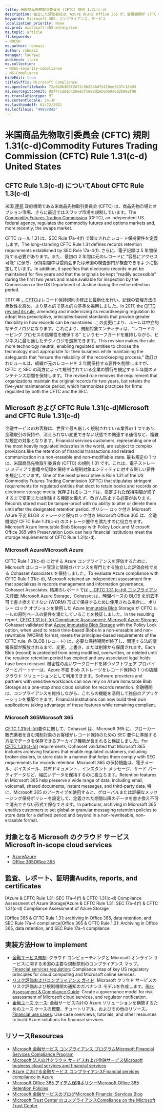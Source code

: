 ```yaml
---
title: 米国商品先物取引委員会 (CFTC) 規則 1.31(c-d)
description: 独立した評価会社は、Azure および Office 365 が、金融機関が CFTC Rule 1.31 のレコード保持および不変ストレージ要件を満たすのに役立つ可能性を検証しました。
keywords: Microsoft 365、コンプライアンス、サービス
localization_priority: None
ms.prod: microsoft-365-enterprise
ms.topic: article
f1.keywords:
- NOCSH
ms.author: robmazz
author: robmazz
manager: laurawi
audience: itpro
ms.collection:
- M365-security-compliance
- MS-Compliance
hideEdit: true
titleSuffix: Microsoft Compliance
ms.openlocfilehash: 72a849b369f2d72c9b2546d73158ee9237c18b93
ms.sourcegitcommit: 8af471ad10420ee5fce98d2eb0d69a6d2b992f08
ms.translationtype: MT
ms.contentlocale: ja-JP
ms.lasthandoff: 01/22/2021
ms.locfileid: "49937042"
---
```

# <a name="commodity-futures-trading-commission-cftc-rule-131c-d-united-states"></a><span data-ttu-id="5a57b-104">米国商品先物取引委員会 (CFTC) 規則 1.31(c-d)</span><span class="sxs-lookup"><span data-stu-id="5a57b-104">Commodity Futures Trading Commission (CFTC) Rule 1.31(c-d) United States</span></span>

## <a name="about-cftc-rule-13c-d"></a><span data-ttu-id="5a57b-105">CFTC Rule 1.3(c-d) について</span><span class="sxs-lookup"><span data-stu-id="5a57b-105">About CFTC Rule 1.3(c-d)</span></span>

<span data-ttu-id="5a57b-106">米国 [連邦](https://www.cftc.gov/) 政府機関である米商品先物取引委員会 (CFTC) は、商品先物市場とオプション市場、さらに最近ではスワップ市場を規制しています。</span><span class="sxs-lookup"><span data-stu-id="5a57b-106">The [Commodity Futures Trading Commission](https://www.cftc.gov/) (CFTC), an independent US federal agency, regulates the commodity futures and options markets and, more recently, the swaps market.</span></span>  
  
<span data-ttu-id="5a57b-107">CFTC ルール 1.31 は、SEC Rule 17a-4(f) で確立されたレコード保持要件を定義します。</span><span class="sxs-lookup"><span data-stu-id="5a57b-107">The long-standing CFTC Rule 1.31 defines records retention requirements established by SEC Rule 17a-4(f).</span></span> <span data-ttu-id="5a57b-108">さらに、電子記録は 5 年間保持する必要があります。また、最初の 2 年間は元のレコードに "容易にアクセス可能" に保ち、保持期間中は委員会または米国の検査部門が検査できるように指定しています。</span><span class="sxs-lookup"><span data-stu-id="5a57b-108">In addition, it specifies that electronic records must be maintained for five years and that the originals be kept “readily accessible” during the first two years and made available for inspection by the Commission or the US Department of Justice during the entire retention period.</span></span>  
  
<span data-ttu-id="5a57b-109">2017 年 [、CFTC](https://www.cftc.gov/sites/default/files/idc/groups/public/@lrfederalregister/documents/file/2017-11014a.pdf)はレコード保持規則の修正と最新化を行い、記録の管理方法の柔軟性を高め、より基本的で基本的な基準を採用しました。</span><span class="sxs-lookup"><span data-stu-id="5a57b-109">In 2017, the [CFTC revised its rule](https://www.cftc.gov/sites/default/files/idc/groups/public/@lrfederalregister/documents/file/2017-11014a.pdf), amending and modernizing its recordkeeping regulation to adopt less prescriptive, principles-based standards that provide greater flexibility in how records can be maintained.</span></span> <span data-ttu-id="5a57b-110">この変更により、ルールは中立的なテクノロジになります。これにより、規制対象エンティティは、"レコードキーピング プロセスの信頼性を確保する" というセーフガードを維持しながら、ビジネスに最も適したテクノロジを選択できます。</span><span class="sxs-lookup"><span data-stu-id="5a57b-110">This revision makes the rule more technology neutral, enabling regulated entities to choose the technology most appropriate for their business while maintaining the safeguards that “ensure the reliability of the recordkeeping process.”</span></span> <span data-ttu-id="5a57b-111">改訂されたルールは、組織が元のレコードを 2 年間保持する要件を削除しますが、CFTC と SEC の両方によって規制されている企業の慣行を規定する 5 年間のメンテナンス期間を保持します。</span><span class="sxs-lookup"><span data-stu-id="5a57b-111">The revised rule removes the requirement that organizations maintain the original records for two years, but retains the five-year maintenance period, which harmonizes practices for firms regulated by both the CFTC and the SEC.</span></span>

## <a name="microsoft-and-cftc-rule-131c-d"></a><span data-ttu-id="5a57b-112">Microsoft および CFTC Rule 1.31(c-d)</span><span class="sxs-lookup"><span data-stu-id="5a57b-112">Microsoft and CFTC Rule 1.31(c-d)</span></span>

<span data-ttu-id="5a57b-113">金融サービスのお客様は、世界で最も厳しく規制されている業界の 1 つであり、金融取引の保持や、消えられない変更できない状態での関連する通信など、複雑な規定の対象となります。</span><span class="sxs-lookup"><span data-stu-id="5a57b-113">Financial services customers, representing one of the most heavily regulated industries in the world, are subject to complex provisions like the retention of financial transactions and related communication in a non-erasable and non-modifiable state.</span></span> <span data-ttu-id="5a57b-114">最も規定の 1 つは、米国商品先物取引委員会 (CFTC) の規則 1.31 です。これは、電子ストレージ メディアで書籍や記録を保持する規制対象エンティティに対する厳しい要件を規定しています。</span><span class="sxs-lookup"><span data-stu-id="5a57b-114">One of the most prescriptive is Rule 1.31 of the US Commodity Futures Trading Commission (CFTC) that stipulates stringent requirements for regulated entities that elect to retain books and records on electronic storage media.</span></span> <span data-ttu-id="5a57b-115">保存されるレコードは、指定された保持期間が終了するまで変更または削除する機能を備えず、改ざん防止する必要があります。</span><span class="sxs-lookup"><span data-stu-id="5a57b-115">Records stored must be tamper-proof with no ability to alter or delete them until after the designated retention period.</span></span> <span data-ttu-id="5a57b-116">ポリシー ロック付き Microsoft Azure 不変 BLOB ストレージと保持ロック付き Microsoft Office 365 は、金融機関が CFTC Rule 1.31(c-d) のストレージ要件を満たすのに役立ちます。</span><span class="sxs-lookup"><span data-stu-id="5a57b-116">Microsoft Azure Immutable Blob Storage with Policy Lock and Microsoft Office 365 with Preservation Lock can help financial institutions meet the storage requirements of CFTC Rule 1.31(c-d).</span></span>

### <a name="microsoft-azure"></a><span data-ttu-id="5a57b-117">Microsoft Azure</span><span class="sxs-lookup"><span data-stu-id="5a57b-117">Microsoft Azure</span></span>

<span data-ttu-id="5a57b-118">CFTC Rule 1.31(c-d) に対する Azure コンプライアンスを評価するために、Microsoft はレコード管理と情報ガバナンスを専門とする独立した評価会社である Cohasset Associates を保持しました。</span><span class="sxs-lookup"><span data-stu-id="5a57b-118">To evaluate Azure compliance with CFTC Rule 1.31(c-d), Microsoft retained an independent assessment firm that specializes in records management and information governance, Cohasset Associates.</span></span> <span data-ttu-id="5a57b-119">結果のレポートでは [、CFTC 1.31 (c–(d) コンプライアンス評価: Microsoft Azure Storage](https://servicetrust.microsoft.com/ViewPage/MSComplianceGuide?command=Download&downloadType=Document&downloadId=19b08fd4-d276-43e8-9461-715981d0ea20&docTab=4ce99610-c9c0-11e7-8c2c-f908a777fa4d_GRC_Assessment_Reports)、Cohasset は、時間ベースの BLOB を消去不可で書き換えできない (WORM) 形式で保持するために使用される場合に、ポリシー ロック オプションを使用した Azure [Immutable Blob](https://docs.microsoft.com/azure/storage/blobs/storage-blob-immutable-storage) Storage が CFTC ルールの原則ベースの要件を満たしていることを検証しました。</span><span class="sxs-lookup"><span data-stu-id="5a57b-119">In the resulting report, [CFTC 1.31 (c)–(d) Compliance Assessment: Microsoft Azure Storage](https://servicetrust.microsoft.com/ViewPage/MSComplianceGuide?command=Download&downloadType=Document&downloadId=19b08fd4-d276-43e8-9461-715981d0ea20&docTab=4ce99610-c9c0-11e7-8c2c-f908a777fa4d_GRC_Assessment_Reports), Cohasset validated that [Azure Immutable Blob Storage](https://docs.microsoft.com/azure/storage/blobs/storage-blob-immutable-storage) with the Policy Lock option, when used to retain time-based Blobs in a non-erasable and non-rewritable (WORM) format, meets the principles-based requirements of the CFTC rule.</span></span> <span data-ttu-id="5a57b-120">各 BLOB (レコード) は、必要な保持期間が終了し、関連する法的情報保留が解放されるまで、変更、上書き、または削除から保護されます。</span><span class="sxs-lookup"><span data-stu-id="5a57b-120">Each Blob (record) is protected from being modified, overwritten, or deleted until the required retention period has expired and any associated legal holds have been released.</span></span> <span data-ttu-id="5a57b-121">機密性の高いワークロードを持つソフトウェア プロバイダーとパートナーは、Azure 不変 Blob ストレージをレコード保持の 1 つの店舗クラウド ソリューションとして利用できます。</span><span class="sxs-lookup"><span data-stu-id="5a57b-121">Software providers and partners with sensitive workloads can now rely on Azure Immutable Blob Storage as a one-stop shop cloud solution for records retention.</span></span> <span data-ttu-id="5a57b-122">金融機関は、コンプライアンスを維持しながら、これらの機能を活用して独自のアプリケーションを構築できます。</span><span class="sxs-lookup"><span data-stu-id="5a57b-122">Financial institutions can now build their own applications taking advantage of these features while remaining compliant.</span></span>

### <a name="microsoft-365"></a><span data-ttu-id="5a57b-123">Microsoft 365</span><span class="sxs-lookup"><span data-stu-id="5a57b-123">Microsoft 365</span></span>

<span data-ttu-id="5a57b-124">[CFTC 1.31(c)-(d)](https://docs.microsoft.com/microsoft-365/compliance/retention-regulatory-requirements#sec-17a-4f-finra-4511c-and-cftc-131c-d)要件に関して、Cohasset は、Microsoft 365 に、ブローカー販売業者を含む規制対象のお客様がレコード保持のための SEC 要件に準拠する方法でデータを保存できるアーカイブ機能が含まれると検証しました。</span><span class="sxs-lookup"><span data-stu-id="5a57b-124">For [CFTC 1.31(c)-(d)](https://docs.microsoft.com/microsoft-365/compliance/retention-regulatory-requirements#sec-17a-4f-finra-4511c-and-cftc-131c-d) requirements, Cohasset validated that Microsoft 365 includes archiving features that enable regulated customers, including broker-dealers, to store data in a manner that helps them comply with SEC requirements for records retention.</span></span> <span data-ttu-id="5a57b-125">Microsoft 365 の保持機能は、電子メール、ボイスメール、共有ドキュメント、インスタント メッセージ、サード パーティデータなど、幅広いデータを保持するのに役立ちます。</span><span class="sxs-lookup"><span data-stu-id="5a57b-125">Retention features in Microsoft 365 help preserve a wide range of data, including email, voicemail, shared documents, instant messages, and third-party data.</span></span> <span data-ttu-id="5a57b-126">特に、Microsoft 365 のアーカイブを使用すると、グローバルまたは詳細なメッセージング保持ポリシーを設定して、定義された期間以降のデータを書き換え不可で消去できない形式で保存できます。</span><span class="sxs-lookup"><span data-stu-id="5a57b-126">In particular, archiving in Microsoft 365 enables customers to set global or granular messaging retention policies to store data for a defined period and beyond in a non-rewriteable, non-erasable format.</span></span>

## <a name="microsoft-in-scope-cloud-services"></a><span data-ttu-id="5a57b-127">対象となる Microsoft のクラウド サービス</span><span class="sxs-lookup"><span data-stu-id="5a57b-127">Microsoft in-scope cloud services</span></span>

- [<span data-ttu-id="5a57b-128">Azure</span><span class="sxs-lookup"><span data-stu-id="5a57b-128">Azure</span></span>](https://aka.ms/AzureCompliance)
- [<span data-ttu-id="5a57b-129">Office 365</span><span class="sxs-lookup"><span data-stu-id="5a57b-129">Office 365</span></span>](https://aka.ms/o365-compliance-framework)

## <a name="audits-reports-and-certificates"></a><span data-ttu-id="5a57b-130">監査、レポート、証明書</span><span class="sxs-lookup"><span data-stu-id="5a57b-130">Audits, reports, and certificates</span></span>

<span data-ttu-id="5a57b-131">[Azure & CFTC Rule 1.31: SEC 17a-4(f) & CFTC 1.31(c-d) Compliance Assessment of Azure Storage</span><span class="sxs-lookup"><span data-stu-id="5a57b-131">[Azure & CFTC Rule 1.31: SEC 17a-4(f) & CFTC 1.31(c-d) Compliance Assessment of Azure Storage</span></span>

<span data-ttu-id="5a57b-132">[Office 365 & CFTC Rule 1.31: archiving in Office 365, data retention, and SEC Rule 17a-4 compliance</span><span class="sxs-lookup"><span data-stu-id="5a57b-132">[Office 365 & CFTC Rule 1.31: Archiving in Office 365, data retention, and SEC Rule 17a-4 compliance</span></span>

## <a name="how-to-implement"></a><span data-ttu-id="5a57b-133">実装方法</span><span class="sxs-lookup"><span data-stu-id="5a57b-133">How to implement</span></span>

- <span data-ttu-id="5a57b-134">[金融サービス規制](https://servicetrust.microsoft.com/ViewPage/TrustDocuments?command=Download&downloadType=Document&downloadId=5b483567-00b0-4d86-96ae-ee887dadb61c&docTab=6d000410-c9e9-11e7-9a91-892aae8839ad_Compliance_Guides): クラウド コンピューティングと Microsoft オンライン サービスに関する米国の主要な規制原則のコンプライアンス マップ。</span><span class="sxs-lookup"><span data-stu-id="5a57b-134">[Financial services regulation](https://servicetrust.microsoft.com/ViewPage/TrustDocuments?command=Download&downloadType=Document&downloadId=5b483567-00b0-4d86-96ae-ee887dadb61c&docTab=6d000410-c9e9-11e7-9a91-892aae8839ad_Compliance_Guides): Compliance map of key US regulatory principles for cloud computing and Microsoft online services.</span></span>
- <span data-ttu-id="5a57b-135">[リスク評価およびコンプライアンス ガイド](https://aka.ms/RiskGovernanceGuide): Microsoft クラウド サービスのリスク評価および規制機関の通知のガバナンス モデルを作成します。</span><span class="sxs-lookup"><span data-stu-id="5a57b-135">[Risk Assessment & Compliance Guide](https://aka.ms/RiskGovernanceGuide): Create a governance model for risk assessment of Microsoft cloud services, and regulator notification.</span></span>
- <span data-ttu-id="5a57b-136">[金融ユース ケース](https://docs.microsoft.com/azure/industry/financial/): 金融サービス向けの Azure ソリューションを構築するためのユース ケースの概要、チュートリアル、およびその他のリソース。</span><span class="sxs-lookup"><span data-stu-id="5a57b-136">[Financial use cases](https://docs.microsoft.com/azure/industry/financial/): Use case overviews, tutorials, and other resources to build Azure solutions for financial services.</span></span>

## <a name="resources"></a><span data-ttu-id="5a57b-137">リソース</span><span class="sxs-lookup"><span data-stu-id="5a57b-137">Resources</span></span>

- [<span data-ttu-id="5a57b-138">Microsoft 金融サービス コンプライアンス プログラム</span><span class="sxs-lookup"><span data-stu-id="5a57b-138">Microsoft Financial Services Compliance Program</span></span>](https://aka.ms/FSCP-Print)
- [<span data-ttu-id="5a57b-139">Microsoft 法人向けクラウド サービスおよび金融サービス</span><span class="sxs-lookup"><span data-stu-id="5a57b-139">Microsoft business cloud services and financial services</span></span>](https://www.microsoft.com/trustcenter/cloudservices/financialservices)
- [<span data-ttu-id="5a57b-140">Azure における金融サービス コンプライアンス</span><span class="sxs-lookup"><span data-stu-id="5a57b-140">Financial services compliance in Azure</span></span>](https://azure.microsoft.com/resources/videos/azurecon-2015-financial-services-compliance-in-azure/)
- [<span data-ttu-id="5a57b-141">Microsoft Office 365 アイテム保持ポリシー</span><span class="sxs-lookup"><span data-stu-id="5a57b-141">Microsoft Office 365 Retention Policies</span></span>](https://docs.microsoft.com/office365/securitycompliance/retention-policies)
- [<span data-ttu-id="5a57b-142">Microsoft 金融サービスのブログ</span><span class="sxs-lookup"><span data-stu-id="5a57b-142">Microsoft Financial Services Blog</span></span>](https://techcommunity.microsoft.com/t5/Financial-Services-Blog/bg-p/FinancialServicesBlog)
- [<span data-ttu-id="5a57b-143">Microsoft Trust Center のコンプライアンス</span><span class="sxs-lookup"><span data-stu-id="5a57b-143">Compliance on the Microsoft Trust Center</span></span>](https://www.microsoft.com/trust-center/compliance/compliance-overview)
